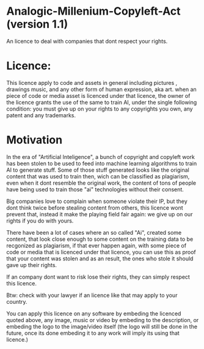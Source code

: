 # Analogic-Millenium-Copyleft-Act (version 1.1)
An licence to deal with companies that dont respect your rights.

# Licence:
This licence apply to code and assets in general including pictures , drawings music, and any other form of human expression, aka art.
when an piece of code or media asset is licenced under that licence, the owner of the licence grants the use of the same to train AI, under the single following condition:
you must give up on your rights to any copyrights you own, any patent and any trademarks.


# Motivation
In the era of "Artificial Inteligence", a bunch of copyright and copyleft work has been stolen to be used to feed into machine learning algorithms to train AI to generate stuff.
Some of those stuff generated looks like the original content that was used to train then, wich can be classified as plagiarism, even when it dont resemble the original work, the content of tons of people have being used to train those "ai" technologies without their consent.

Big companies love to complain when someone violate their IP, but they dont think twice before stealing content from others, this licence wont prevent that, instead it make the playing field fair again: we give up on our rights if you do with yours.

There have been a lot of cases where an so called "Ai", created some content, that look close enough to some content on the training data to be recgonized as plagiarism, if that ever happen again, with some piece of code or media that is licenced under that licence, you can use this as proof that your content was stolen and as an result, the ones who stole it should gave up their rights.

If an company dont want to risk lose their rights, they can simply respect this licence.

Btw: check with your lawyer if an licence like that may apply to your country.

You can apply this licence on any software by embeding the licenced quoted above, any image, music or video by embeding to the description, or embeding the logo to the image/video itself (the logo will still be done in the future, once its done embeding it to any work will imply its using that licence.)
